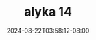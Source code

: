 --- 
title: "alyka 14"
description: "nonton  video bokep alyka 14 premium   terbaru"
date: 2024-08-22T03:58:12-08:00
file_code: "xn1d5004o54f"
draft: false
cover: "w7wqer2q58kxu2ko.jpg"
tags: ["alyka", "bokep-indo", "bokep-viral", "bokep-ig"]
length: 117
fld_id: "1390198"
foldername: "Alyka"
categories: ["Alyka"]
views: 6
---